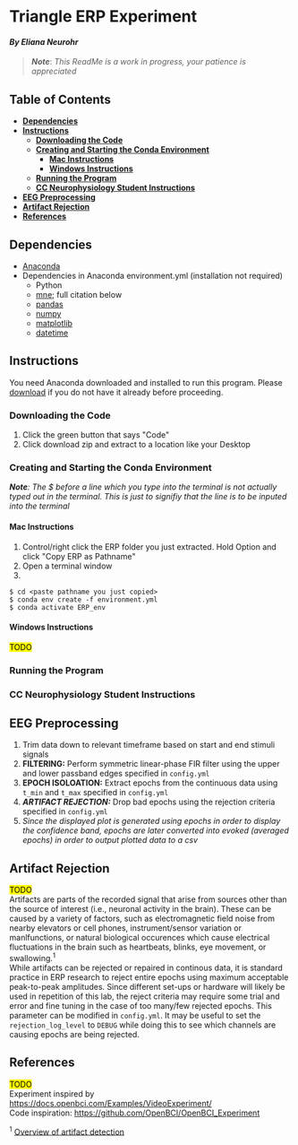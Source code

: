 # **Triangle ERP Experiment** <!-- omit in toc -->
#### ***By Eliana Neurohr*** <!-- omit in toc -->  

> ***Note***: *This ReadMe is a work in progress, your patience is appreciated*
  
<!-- ![](output_demo/demo.png) -->
<!-- no toc -->
## **Table of Contents** <!-- omit in toc -->
- [**Dependencies**](#dependencies)
- [**Instructions**](#instructions)
  - [**Downloading the Code**](#downloading-the-code)
  - [**Creating and Starting the Conda Environment**](#creating-and-starting-the-conda-environment)
    - [**Mac Instructions**](#mac-instructions)
    - [**Windows Instructions**](#windows-instructions)
  - [**Running the Program**](#running-the-program)
  - [**CC Neurophysiology Student Instructions**](#cc-neurophysiology-student-instructions)
- [**EEG Preprocessing**](#eeg-preprocessing)
- [**Artifact Rejection**](#artifact-rejection)
- [**References**](#references)

## **Dependencies**
- [Anaconda](https://www.anaconda.com/download)
- Dependencies in Anaconda environment.yml (installation not required)
  - Python
  - [mne](https://mne.tools/stable/index.html); full citation below
  - [pandas](https://pandas.pydata.org/)
  - [numpy](https://numpy.org/)
  - [matplotlib](https://matplotlib.org/3.5.3/api/_as_gen/matplotlib.pyplot.html)
  - [datetime](https://docs.python.org/3/library/datetime.html)

## **Instructions**  
You need Anaconda downloaded and installed to run this program. Please [download](https://www.anaconda.com/download) if you do not have it already before proceeding. 
### **Downloading the Code**  
1. Click the green button that says "Code"
2. Click download zip and extract to a location like your Desktop
  
### **Creating and Starting the Conda Environment**  
***Note**: The $ before a line which you type into the terminal is not actually typed out in the terminal. This is just to signifiy that the line is to be inputed into the terminal*
#### **Mac Instructions**
1. Control/right click the ERP folder you just extracted. Hold Option and click "Copy ERP as Pathname"
2. Open a terminal window
3. 
  ```
  $ cd <paste pathname you just copied>
  $ conda env create -f environment.yml
  $ conda activate ERP_env
  ```
#### **Windows Instructions**
<mark>TODO</mark>

### **Running the Program**  

### **CC Neurophysiology Student Instructions**


## **EEG Preprocessing**
1. Trim data down to relevant timeframe based on start and end stimuli signals
2. **FILTERING:** Perform symmetric linear-phase FIR filter using the upper and lower passband edges specified in ```config.yml```
3. **EPOCH ISOLOATION:** Extract epochs from the continuous data using ```t_min``` and ```t_max``` specified in ```config.yml```
4. ***ARTIFACT REJECTION:*** Drop bad epochs using the rejection criteria specified in ```config.yml```  
5. *Since the displayed plot is generated using epochs in order to display the confidence band, epochs are later converted into evoked (averaged epochs) in order to output plotted data to a csv*


## **Artifact Rejection**
<mark>TODO</mark>  
Artifacts are parts of the recorded signal that arise from sources other than the source of interest (i.e., neuronal activity in the brain). These can be caused by a variety of factors, such as electromagnetic field noise from nearby elevators or cell phones, instrument/sensor variation or manlfunctions, or natural biological occurences which cause electrical fluctuations in the brain such as heartbeats, blinks, eye movement, or swallowing.<sup>1</sup>  
While artifacts can be rejected or repaired in continous data, it is standard practice in ERP research to reject entire epochs using maximum acceptable peak-to-peak amplitudes. Since different set-ups or hardware will likely be used in repetition of this lab, the reject criteria may require some trial and error and fine tuning in the case of too many/few rejected epochs. This parameter can be modified in ```config.yml```. It may be useful to set the ```rejection_log_level``` to ```DEBUG``` while doing this to see which channels are causing epochs are being rejected.



## **References**
<mark>TODO</mark>  
Experiment inspired by https://docs.openbci.com/Examples/VideoExperiment/  
Code inspiration: https://github.com/OpenBCI/OpenBCI_Experiment

<sup>1</sup> [Overview of artifact detection](https://mne.tools/dev/auto_tutorials/preprocessing/10_preprocessing_overview.html)
